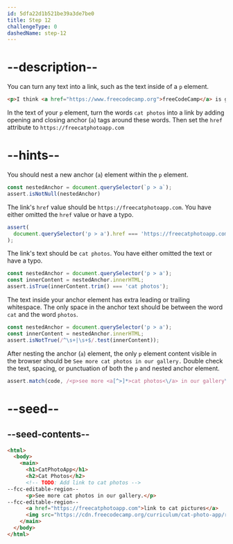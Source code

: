 ```yaml
---
id: 5dfa22d1b521be39a3de7be0
title: Step 12
challengeType: 0
dashedName: step-12
---
```


# --description--

You can turn any text into a link, such as the text inside of a `p` element.

``` html
<p>I think <a href="https://www.freecodecamp.org">freeCodeCamp</a> is great.</p>
```

In the text of your `p` element, turn the words `cat photos` into a link by adding opening and closing anchor (`a`) tags around these words. Then set the `href` attribute to `https://freecatphotoapp.com`


# --hints--

You should nest a new anchor (`a`) element within the `p` element.

```js
const nestedAnchor = document.querySelector(`p > a`);
assert.isNotNull(nestedAnchor)
```

The link's `href` value should be `https://freecatphotoapp.com`. You have either omitted the `href` value or have a typo.

```js
assert(
  document.querySelector('p > a').href === 'https://freecatphotoapp.com/'
);
```

The link's text should be `cat photos`. You have either omitted the text or have a typo.

```js
const nestedAnchor = document.querySelector('p > a');
const innerContent = nestedAnchor.innerHTML;
assert.isTrue(innerContent.trim() === 'cat photos');
```

The text inside your anchor element has extra leading or trailing whitespace. The only space in the anchor text should be between the word `cat` and the word `photos`.

```js
const nestedAnchor = document.querySelector('p > a');
const innerContent = nestedAnchor.innerHTML;
assert.isNotTrue(/^\s+|\s+$/.test(innerContent));
```

After nesting the anchor (`a`) element, the only `p` element content visible in the browser should be `See more cat photos in our gallery.` Double check the text, spacing, or punctuation of both the `p` and nested anchor element.

```js
assert.match(code, /<p>see more <a[^>]*>cat photos<\/a> in our gallery\.?<\/p>/i)
```

# --seed--

## --seed-contents--

```html
<html>
  <body>
    <main>
      <h1>CatPhotoApp</h1>
      <h2>Cat Photos</h2>
      <!-- TODO: Add link to cat photos -->
--fcc-editable-region--
      <p>See more cat photos in our gallery.</p>
--fcc-editable-region--
      <a href="https://freecatphotoapp.com">link to cat pictures</a>
      <img src="https://cdn.freecodecamp.org/curriculum/cat-photo-app/relaxing-cat.jpg" alt="A cute orange cat lying on its back.">
    </main>
  </body>
</html>
```


